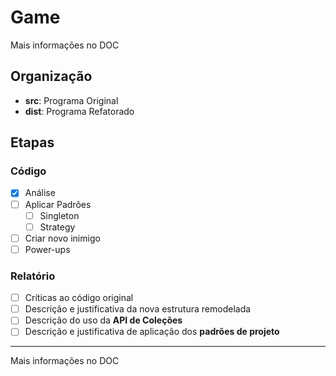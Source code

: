 # Game

Mais informações no DOC

## Organização

* **src**: Programa Original
* **dist**: Programa Refatorado

## Etapas

### Código

- [x] Análise
- [ ] Aplicar Padrões
	- [ ] Singleton
	- [ ] Strategy
- [ ] Criar novo inimigo
- [ ] Power-ups

### Relatório

- [ ] Críticas ao código original
- [ ] Descrição e justificativa da nova estrutura remodelada
- [ ] Descrição do uso da **API de Coleções**
- [ ] Descrição e justificativa de aplicação dos **padrões de projeto**

___
Mais informações no DOC